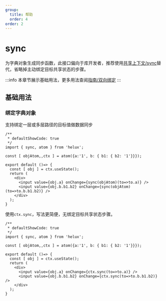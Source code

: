 ```yaml
---
group:
  title: 帮助
  order: 4
order: 2
---
```


# sync

为字典对象生成同步函数，此接口偏向于库开发者，推荐使用[共享上下文/sync](/atom-ctx/sync)替代，省略掉主动绑定目标共享状态的步骤。

:::info
本章节展示基础用法，更多用法查阅[指南/双向绑定](/guide/sync)
:::

## 基础用法

### 绑定字典对象

支持绑定一层或多层路径的目标值做数据同步

```tsx
/**
 * defaultShowCode: true
 */
import { sync, atom } from 'helux';

const [ objAtom,,ctx ] = atom({a:'1', b: { b1: { b2: '1'}}});

export default ()=> {
  const [ obj ] = ctx.useState();
  return (
    <div>
      <input value={obj.a} onChange={sync(objAtom)(to=>to.a)} />
      <input value={obj.b.b1.b2} onChange={sync(objAtom)(to=>to.b.b1.b2)} />
    </div>
  );
}
```

使用`ctx.sync`，写法更简便，无绑定目标共享状态步骤。

```tsx
/**
 * defaultShowCode: true
 */
import { sync, atom } from 'helux';

const [ objAtom,,ctx ] = atom({a:'1', b: { b1: { b2: '1'}}});

export default ()=> {
  const [ obj ] = ctx.useState();
  return (
    <div>
      <input value={obj.a} onChange={ctx.sync(to=>to.a)} />
      <input value={obj.b.b1.b2} onChange={ctx.sync(to=>to.b.b1.b2)} />
    </div>
  );
}
```
